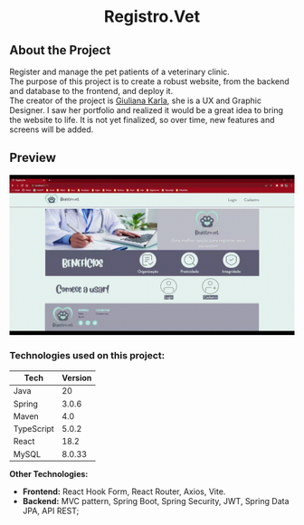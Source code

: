 <center><h1><strong>Registro.Vet</strong></h1></center>
<!-- <p align="center"><img  align="center" src="./frontend/RegistroVet/src/assets/images/logo-horizontal.png"/></p> -->

## **About the Project**
  
Register and manage the pet patients of a veterinary clinic.  
The purpose of this project is to create a robust website, from the backend and database to the frontend, and deploy it.  
The creator of the project is [Giuliana Karla](https://www.behance.net/giuxdesigner), she is a UX  and Graphic Designer. I saw her portfolio and realized it would be a great idea to bring the website to life. It is not yet finalized, so over time, new features and screens will be added.  

## **Preview**  
![preview](./frontend/RegistroVet/src/assets/images/showSite.gif)

### **Technologies used on this project:**  

| Tech                   | Version |
|------------------------|---------|
| Java                   | 20      |
| Spring                 | 3.0.6   |
| Maven                  | 4.0     |
| TypeScript             | 5.0.2   |
| React                  | 18.2    |
| MySQL                  | 8.0.33  |

**Other Technologies:**
- __Frontend:__ React Hook Form, React Router, Axios, Vite.
- __Backend:__ MVC pattern, Spring Boot, Spring Security, JWT, Spring Data JPA, API REST;


